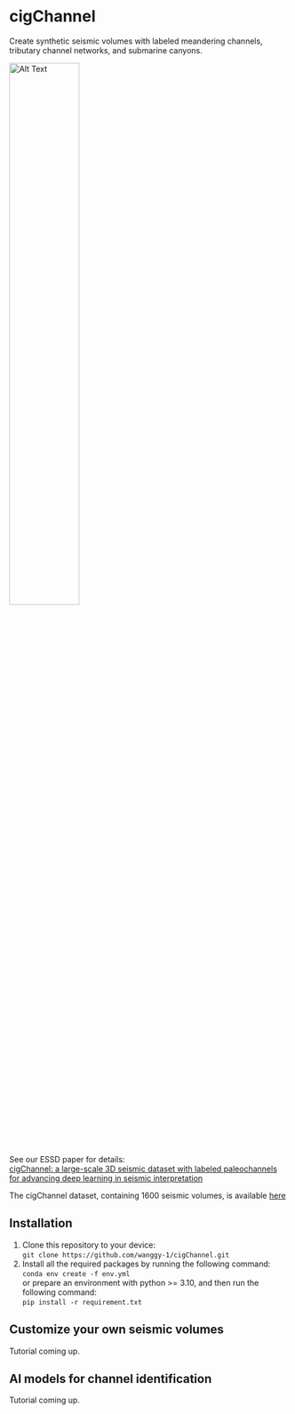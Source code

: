 # cigChannel
Create synthetic seismic volumes with labeled meandering channels, tributary channel networks, and submarine canyons.

<img src="https://github.com/user-attachments/assets/65502674-7252-44ef-8931-2ef5003d9bc0" alt="Alt Text" style="width:50%; height:auto;">

See our ESSD paper for details:  
[cigChannel: a large-scale 3D seismic dataset with labeled paleochannels for advancing deep learning in seismic interpretation](https://doi.org/10.5194/essd-17-3447-2025)

The cigChannel dataset, containing 1600 seismic volumes, is available [here](https://doi.org/10.5281/zenodo.10791151)

## Installation
1. Clone this repository to your device:\
`git clone https://github.com/wanggy-1/cigChannel.git`
2. Install all the required packages by running the following command:\
`conda env create -f env.yml`  
 or prepare an environment with python >= 3.10, and then run the following command:\
`pip install -r requirement.txt`

## Customize your own seismic volumes
Tutorial coming up.

## AI models for channel identification
Tutorial coming up.
